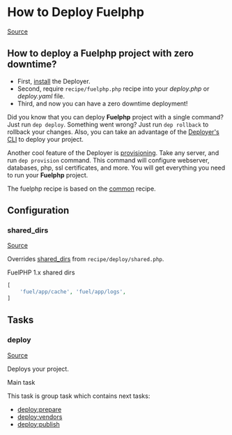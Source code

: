 <!-- DO NOT EDIT THIS FILE! -->
<!-- Instead edit recipe/fuelphp.php -->
<!-- Then run bin/docgen -->

# How to Deploy Fuelphp

[Source](/recipe/fuelphp.php)

## How to deploy a Fuelphp project with zero downtime?

- First, [install](/docs/installation.md) the Deployer. 
- Second, require `recipe/fuelphp.php` recipe into your _deploy.php_ or _deploy.yaml_ file.
- Third, and now you can have a zero downtime deployment!

Did you know that you can deploy **Fuelphp** project with a single command? Just run `dep deploy`.
Something went wrong? Just run `dep rollback` to rollback your changes.
Also, you can take an advantage of the [Deployer's CLI](/docs/cli.md) to deploy your project.

Another cool feature of the Deployer is [provisioning](/docs/recipe/provision.md). Take any server, and run `dep provision` command.
This command will configure webserver, databases, php, ssl certificates, and more. 
You will get everything you need to run your **Fuelphp** project.

The fuelphp recipe is based on the [common](/docs/recipe/common.md) recipe.

## Configuration
### shared_dirs
[Source](https://github.com/deployphp/deployer/blob/master/recipe/fuelphp.php#L9)

Overrides [shared_dirs](/docs/recipe/deploy/shared.md#shared_dirs) from `recipe/deploy/shared.php`.

FuelPHP 1.x shared dirs

```php title="Default value"
[
    'fuel/app/cache', 'fuel/app/logs',
]
```



## Tasks

### deploy
[Source](https://github.com/deployphp/deployer/blob/master/recipe/fuelphp.php#L17)

Deploys your project.

Main task


This task is group task which contains next tasks:
* [deploy:prepare](/docs/recipe/common.md#deployprepare)
* [deploy:vendors](/docs/recipe/deploy/vendors.md#deployvendors)
* [deploy:publish](/docs/recipe/common.md#deploypublish)


